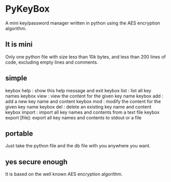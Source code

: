 # PyKeyBox
A mini key/password manager written in python using the AES encryption algorithm.

## It is mini
Only one python file with size less than 10k bytes, and less than 200 
lines of code, excluding empty lines and comments.

## simple
keybox help         : show this help message and exit
keybox list         : list all key names
keybox view   <name>: view the content for the given key name
keybox add    <name>: add a new key name and content
keybox mod    <name>: modify the content for the given key name
keybox del    <name>: delete an existing key name and content
keybox import <file>: import all key names and contents from a text file
keybox export [file]: export all key names and contents to stdout or a file

## portable
Just take the python file and the db file with you anywhere you want.

## yes secure enough
It is based on the well known AES encryption algorithm.

